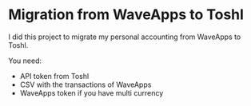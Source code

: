 # Migration from WaveApps to Toshl

I did this project to migrate my personal accounting from WaveApps to Toshl.

You need:

* API token from Toshl
* CSV with the transactions of WaveApps
* WaveApps token if you have multi currency
